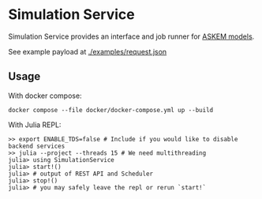 # Simulation Service
Simulation Service provides an interface and job runner for [ASKEM models](https://github.com/DARPA-ASKEM/Model-Representations). 

See example payload at [./examples/request.json](./examples/request.json)

## Usage

With docker compose: 
```
docker compose --file docker/docker-compose.yml up --build
```

With Julia REPL:

```
>> export ENABLE_TDS=false # Include if you would like to disable backend services
>> julia --project --threads 15 # We need multithreading
julia> using SimulationService
julia> start!()
julia> # output of REST API and Scheduler
julia> stop!()
julia> # you may safely leave the repl or rerun `start!`
````
